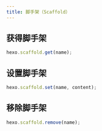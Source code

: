 ```yaml
---
title: 脚手架（Scaffold）
---
```

## 获得脚手架

``` js
hexo.scaffold.get(name);
```

## 设置脚手架

``` js
hexo.scaffold.set(name, content);
```

## 移除脚手架

``` js
hexo.scaffold.remove(name);
```